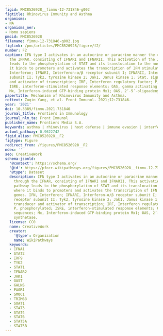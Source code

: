```yaml
---
figid: PMC8526928__fimmu-12-731846-g002
figtitle: Rhinovirus Immunity and Asthma
organisms:
- NA
organisms_ner:
- Homo sapiens
pmcid: PMC8526928
filename: fimmu-12-731846-g002.jpg
figlink: /pmc/articles/PMC8526928/figure/f2/
number: F2
caption: IFN type I activates in an autocrine or paracrine manner the cells through
  the IFNAR, consisting of IFNARI and IFNARII. This activation of the JAK-STAT pathway
  leads to the phosphorylation of STAT and its translocation to the nucleus where
  it binds to promoters and activates the transcription of IFN stimulated genes. IFN,
  Interferon; IFNARI, Interferon-α/β receptor subunit I; IFNARII, Interferon-α/β receptor
  subunit II; Tyk2, tyrosine kinase 2; Jak1, Janus kinase 1; Stat, signal transducer
  and activator of transcription; IRF, Interferon regulatory factor; P, phosphorylated;
  ISRE, interferon-stimulated response elements; GAS, gamma activating sequences;
  Mx, Interferon-induced GTP-binding protein Mx1; OAS, 2’-5’-oligoadenylate synthetase.
papertitle: Mechanism of Rhinovirus Immunity and Asthma.
reftext: Zuqin Yang, et al. Front Immunol. 2021;12:731846.
year: '2021'
doi: 10.3389/fimmu.2021.731846
journal_title: Frontiers in Immunology
journal_nlm_ta: Front Immunol
publisher_name: Frontiers Media S.A.
keywords: asthma | rhinovirus | host defense | immune evasion | interferon type I
automl_pathway: 0.9622742
figid_alias: PMC8526928__F2
figtype: Figure
redirect_from: /figures/PMC8526928__F2
ndex: ''
seo: CreativeWork
schema-jsonld:
  '@context': https://schema.org/
  '@id': https://pfocr.wikipathways.org/figures/PMC8526928__fimmu-12-731846-g002.html
  '@type': Dataset
  description: IFN type I activates in an autocrine or paracrine manner the cells
    through the IFNAR, consisting of IFNARI and IFNARII. This activation of the JAK-STAT
    pathway leads to the phosphorylation of STAT and its translocation to the nucleus
    where it binds to promoters and activates the transcription of IFN stimulated
    genes. IFN, Interferon; IFNARI, Interferon-α/β receptor subunit I; IFNARII, Interferon-α/β
    receptor subunit II; Tyk2, tyrosine kinase 2; Jak1, Janus kinase 1; Stat, signal
    transducer and activator of transcription; IRF, Interferon regulatory factor;
    P, phosphorylated; ISRE, interferon-stimulated response elements; GAS, gamma activating
    sequences; Mx, Interferon-induced GTP-binding protein Mx1; OAS, 2’-5’-oligoadenylate
    synthetase.
  license: CC0
  name: CreativeWork
  creator:
    '@type': Organization
    name: WikiPathways
  keywords:
  - IFNA1
  - STAT2
  - IRF9
  - TYK2
  - STAT1
  - IFNAR2
  - JAK1
  - GAST
  - GALNS
  - PAGR1
  - SMOC1
  - TRIM63
  - SOAT1
  - STAT3
  - STAT4
  - STAT6
  - STAT5A
  - STAT5B
---
```

